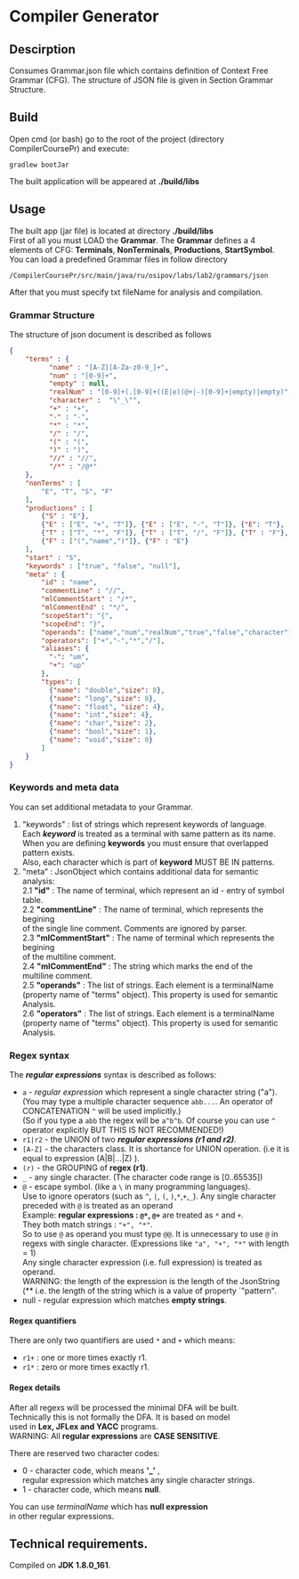 # Compiler Generator
## Descirption
Consumes Grammar.json file which contains definition of Context Free Grammar (CFG). The structure of JSON file is given
in Section Grammar Structure.

## Build
Open cmd (or bash) go to the root of the project (directory CompilerCoursePr) and execute:
```
gradlew bootJar
```
The built application will be appeared at **./build/libs**

## Usage
The built app (jar file) is located at directory **./build/libs**  
First of all you must LOAD the **Grammar**. The **Grammar**
defines a 4 elements of CFG:  **Terminals**, **NonTerminals**,  **Productions**,  **StartSymbol**.  
You can load a predefined Grammar files in follow directory  
```
/CompilerCoursePr/src/main/java/ru/osipov/labs/lab2/grammars/json
``` 
After that you must specify txt fileName for analysis and compilation.   
### Grammar Structure
The structure of json document is described as follows
>  
```JSON
{  
    "terms" : {  
          "name" : "[A-Z][A-Za-z0-9_]+",  
          "num" : "[0-9]+",  
          "empty" : null,  
          "realNum" : "[0-9]+(.[0-9]+((E|e)(@+|-)[0-9]+|empty)|empty)",  
          "character" :  "\"_\"",  
          "+" : "+",    
          "-" : "-",  
          "*" : "*",  
          "/" : "/",  
          "(" : "(",  
          ")" : ")",  
          "//" : "//",  
          "/*" : "/@*"  
    },   
    "nonTerms" : [  
        "E", "T", "S", "F"  
    ],   
    "productions" : [  
        {"S" : "E"},  
        {"E" : ["E", "+", "T"]}, {"E" : ["E", "-", "T"]}, {"E": "T"},  
        {"T" : ["T", "*", "F"]}, {"T" : ["T", "/", "F"]}, {"T" : "F"},  
        {"F" : ["(","name",")"]}, {"F" : "E"}  
    ],  
    "start" : "S",  
    "keywords" : ["true", "false", "null"],  
    "meta" : {  
        "id" : "name",  
        "commentLine" : "//",  
        "mlCommentStart" : "/*",  
        "mlCommentEnd" : "*/",  
        "scopeStart": "{",  
        "scopeEnd": "}",  
        "operands": ["name","num","realNum","true","false","character"],  
        "operators": ["+","-","*","/"],  
        "aliases": {  
          "-": "um",  
          "+": "up"  
        },  
        "types": [  
          {"name": "double","size": 8},  
          {"name": "long","size": 8},  
          {"name": "float", "size": 4},  
          {"name": "int","size": 4},  
          {"name": "char","size": 2},  
          {"name": "bool","size": 1},  
          {"name": "void","size": 0}  
        ]  
    }  
}
```

### Keywords and meta data
You can set additional metadata to your Grammar.
 1. "keywords" : list of strings which represent keywords of language.  
 Each ***keyword*** is treated as a terminal with same pattern as its name.  
 When you are defining **keywords** you must ensure that overlapped pattern exists.  
 Also, each character which is part of **keyword** MUST BE IN patterns.  
 2. "meta" : JsonObject  which contains additional data for semantic analysis:  
    2.1 **"id"** : The name of terminal, which represent an id - entry of symbol table.  
    2.2 **"commentLine"** : The name of terminal, which represents the begining  
    of the single line comment. Comments are ignored by parser.  
    2.3 **"mlCommentStart"** : The name of terminal which represents the begining  
    of the multiline comment.  
    2.4 **"mlCommentEnd"** : The string which marks the end of the  
    multiline comment.  
    2.5 **"operands"** : The list of strings. Each element is a terminalName  
    (property name of "terms" object). This property is used for semantic Analysis.  
    2.6 **"operators"** : The list of strings. Each element is a terminalName  
    (property name of "terms" object). This property is used for semantic Analysis.  

### Regex syntax
The ***regular expressions*** syntax is described as follows: 
 - `a` - *regular expression* which represent a single character string ("a").  
 (You may type a multiple character sequence `abb...`. An operator of CONCATENATION `^` will be used implicitly.)  
 (So if you type a `abb` the regex will be `a^b^b`. Of course you can use `^` operator explicitly BUT THIS IS NOT RECOMMENDED!) 
 - `r1|r2` - the UNION of two ***regular expressions (r1 and r2)***.
 - `[A-Z]` - the characters class. It is shortance for UNION operation. (i.e it is equal to expression (A|B|...|Z)    ).
 - `(r)` - the GROUPING of **regex (r1)**.
 - `_` - any single character. (The character code range is [0..65535])
 - `@` - escape symbol. (like a `\` in many programming languages).   
 Use to ignore operators (such as `^`, `|`, `(`, `)`,`*`,`+`,`_`).
 Any single character preceded with `@` is treated as an operand  
 Example: **regular expressions : `@*`, `@+`** are treated as `*` and `+`.  
 They both match strings : `"+", "*"`.  
 So to use `@` as operand you must type `@@`.
 It is unnecessary to use `@` in regexs with single character. (Expressions like `"a", "+", "*"` with length = 1)  
 Any single character expression (i.e. full expression) is treated as operand.  
 WARNING: the length of the expression is the length of the JsonString  
 (** i.e. the length of the string which is a value of property `"pattern".    
 - null - regular expression which matches **empty strings**.  

#### Regex quantifiers
There are only two quantifiers are used `*` and `+` which means:
 - `r1+` : one or more times exactly r1.
 - `r1*` : zero or more times exactly r1.

#### Regex details
After all regexs will be processed the minimal DFA will be built.  
Technically this is not formally the DFA. It is based on model  
used in **Lex, JFLex and YACC** programs.  
WARNING: All **regular expressions** are **CASE SENSITIVE**.  

There are reserved two character codes:
 - 0 - character code, which means **'_'** ,  
 regular expression which matches any single character strings.  
 - 1 - character code, which means **null**.  

You can use _terminalName_ which has **null expression**  
in other regular expressions. 


## Technical requirements.
Compiled on **JDK 1.8.0_161**.

